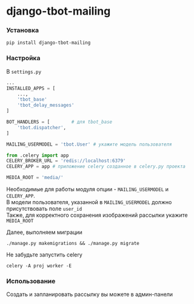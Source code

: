 # django-tbot-mailing

### Установка

`pip install django-tbot-mailing`

### Настройка

В `settings.py`

```python
...
INSTALLED_APPS = [
    ...,
    'tbot_base'
    'tbot_delay_messages'
]

BOT_HANDLERS = [        # для tbot_base
    'tbot.dispatcher',
]

MAILING_USERMODEL = 'tbot.User' # укажите модель пользователя 

from .celery import app
CELERY_BROKER_URL = 'redis://localhost:6379'
CELERY_APP = app # приложение celery созданное в celery.py проекта

MEDIA_ROOT = 'media/'
```

Необходимые для работы модуля опции - `MAILING_USERMODEL` и `CELERY_APP`.  
В модели пользователя, указанной в `MAILING_USERMODEL` должно присутствовать поле
`user_id`  
Также, для корректного сохранения изображений рассылки укажите `MEDIA_ROOT`

Далее, выполняем миграции

`./manage.py makemigrations && ./manage.py migrate`

Не забудьте запустить celery  

`celery -A proj worker -E`

### Использование

Создать и запланировать рассылку вы можете в админ-панели 
